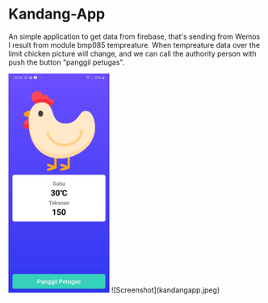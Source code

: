 # Kandang-App
An simple application to get data from firebase, that's sending from Wemos I result from module bmp085 tempreature. When tempreature data over the limit chicken picture will
change, and we can call the authority person with push the button "panggil petugas".

<img src="kandangapp.jpeg" width="200">
![Screenshot](kandangapp.jpeg)

